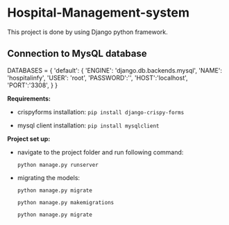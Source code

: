 # Hospital-Management-system
This project is done by using Django python framework.

## Connection to MysQL database
DATABASES = {
    'default': {
        'ENGINE': 'django.db.backends.mysql',
        'NAME': 'hospitalinfy',
        'USER': 'root',
        'PASSWORD':'',
        'HOST':'localhost',
        'PORT':'3308',
    }
}

**Requirements:**

  - crispyforms installation:
      ```pip install django-crispy-forms```
   
  - mysql client installation:
      ```pip install mysqlclient```
      
**Project set up:**
  - navigate to the project folder and run following command:
  
    ```python manage.py runserver```
          
  - migrating the models:
  
    ```python manage.py migrate```
    
    ```python manage.py makemigrations```
    
    ```python manage.py migrate ```
